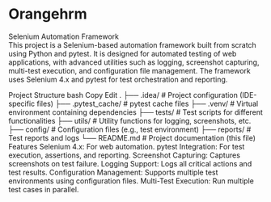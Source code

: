 # Orangehrm
Selenium Automation Framework<br>
This project is a Selenium-based automation framework built from scratch using Python and pytest. It is designed for automated testing of web applications, with advanced utilities such as logging, screenshot capturing, multi-test execution, and configuration file management. The framework uses Selenium 4.x and pytest for test orchestration and reporting.

Project Structure
bash
Copy
Edit
.
├── .idea/                      # Project configuration (IDE-specific files)
├── .pytest_cache/              # pytest cache files
├── .venv/                      # Virtual environment containing dependencies
├── tests/                      # Test scripts for different functionalities
├── utils/                      # Utility functions for logging, screenshots, etc.
├── config/                     # Configuration files (e.g., test environment)
├── reports/                    # Test reports and logs
└── README.md                   # Project documentation (this file)
Features
Selenium 4.x: For web automation.
pytest Integration: For test execution, assertions, and reporting.
Screenshot Capturing: Captures screenshots on test failure.
Logging Support: Logs all critical actions and test results.
Configuration Management: Supports multiple test environments using configuration files.
Multi-Test Execution: Run multiple test cases in parallel.
